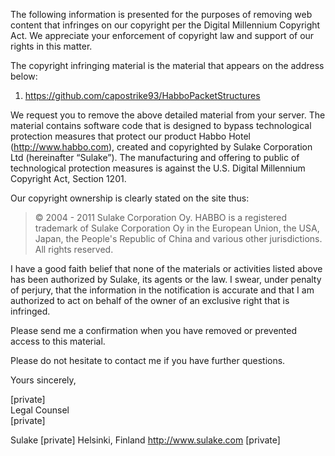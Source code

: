 The following information is presented for the purposes of removing web content that infringes on our copyright per the Digital Millennium Copyright Act. We appreciate your enforcement of copyright law and support of our rights in this matter.

The copyright infringing material is the material that appears on the address below:

1. <https://github.com/capostrike93/HabboPacketStructures>

We request you to remove the above detailed material from your server. The material contains software code that is designed to bypass technological protection measures that protect our product Habbo Hotel (<http://www.habbo.com>), created and copyrighted by Sulake Corporation Ltd (hereinafter “Sulake”). The manufacturing and offering to public of technological protection measures is against the U.S. Digital Millennium Copyright Act, Section 1201.

Our copyright ownership is clearly stated on the site thus:

> © 2004 - 2011 Sulake Corporation Oy. HABBO is a registered trademark of Sulake Corporation Oy in the European Union, the USA, Japan, the People's Republic of China and various other jurisdictions. All rights reserved.

I have a good faith belief that none of the materials or activities listed above has been authorized by Sulake, its agents or the law. I swear, under penalty of perjury, that the information in the notification is accurate and that I am authorized to act on behalf of the owner of an exclusive right that is infringed.

Please send me a confirmation when you have removed or prevented access to this material.

Please do not hesitate to contact me if you have further questions.

Yours sincerely,

[private]<br>
Legal Counsel<br>
[private]

Sulake [private] Helsinki, Finland
http://www.sulake.com [private]

